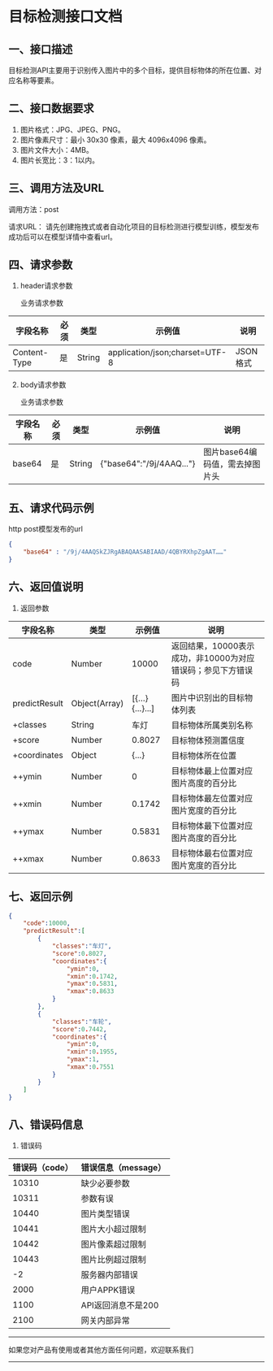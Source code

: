 # 目标检测接口文档

## 一、接口描述

目标检测API主要用于识别传入图片中的多个目标，提供目标物体的所在位置、对应名称等要素。



## 二、接口数据要求

1. 图片格式：JPG、JPEG、PNG。
2. 图片像素尺寸：最小 30x30 像素，最大 4096x4096 像素。
3. 图片文件大小：4MB。
4. 图片长宽比：3：1以内。



## 三、调用方法及URL

调用方法：post

请求URL： 请先创建拖拽式或者自动化项目的目标检测进行模型训练，模型发布成功后可以在模型详情中查看url。



## 四、请求参数

1. header请求参数

   业务请求参数

| 字段名称     | 必须 | 类型   | 示例值                         | 说明     |
| ------------ | ---- | ------ | ------------------------------ | -------- |
| Content-Type | 是   | String | application/json;charset=UTF-8 | JSON格式 |

2. body请求参数

   业务请求参数

| 字段名称 | 必须 | 类型   | 示例值                   | 说明                           |
| -------- | ---- | ------ | ------------------------ | ------------------------------ |
| base64   | 是   | String | {"base64":"/9j/4AAQ..."} | 图片base64编码值，需去掉图片头 |



## 五、请求代码示例

http post模型发布的url

```json
{
	"base64" : "/9j/4AAQSkZJRgABAQAASABIAAD/4QBYRXhpZgAAT……"
}
```



## 六、返回值说明

1. 返回参数

| 字段名称      | 类型          | 示例值        | 说明                                                         |
| ------------- | ------------- | ------------- | ------------------------------------------------------------ |
| code          | Number        | 10000         | 返回结果，10000表示成功，非10000为对应错误码；参见下方错误码 |
| predictResult | Object(Array) | [{…}{...}...] | 图片中识别出的目标物体列表                                   |
| +classes      | String        | 车灯          | 目标物体所属类别名称                                         |
| +score        | Number        | 0.8027        | 目标物体预测置信度                                           |
| +coordinates  | Object        | {...}         | 目标物体所在位置                                             |
| ++ymin        | Number        | 0             | 目标物体最上位置对应图片高度的百分比                         |
| ++xmin        | Number        | 0.1742        | 目标物体最左位置对应图片宽度的百分比                         |
| ++ymax        | Number        | 0.5831        | 目标物体最下位置对应图片高度的百分比                         |
| ++xmax        | Number        | 0.8633        | 目标物体最右位置对应图片宽度的百分比                         |



## 七、返回示例

```json
{
    "code":10000,
    "predictResult":[
        {
            "classes":"车灯",
            "score":0.8027,
            "coordinates":{
                "ymin":0,
                "xmin":0.1742,
                "ymax":0.5831,
                "xmax":0.8633
            }
        },
        {
            "classes":"车轮",
            "score":0.7442,
            "coordinates":{
                "ymin":0,
                "xmin":0.1955,
                "ymax":1,
                "xmax":0.7551
            }
        }
    ]
}
```



## 八、错误码信息

1. 错误码

| 错误码（code） | 错误信息（message） |
| -------------- | ------------------- |
| 10310          | 缺少必要参数        |
| 10311          | 参数有误            |
| 10440          | 图片类型错误        |
| 10441          | 图片大小超过限制    |
| 10442          | 图片像素超过限制    |
| 10443          | 图片比例超过限制    |
| -2             | 服务器内部错误      |
| 2000             |  用户APPK错误      |
| 1100             |  API返回消息不是200      |
| 2100             | 网关内部异常      |

---

如果您对产品有使用或者其他方面任何问题，欢迎联系我们

---
